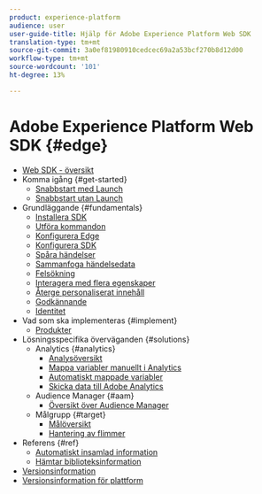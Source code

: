 ```yaml
---
product: experience-platform
audience: user
user-guide-title: Hjälp för Adobe Experience Platform Web SDK
translation-type: tm+mt
source-git-commit: 3a0ef81980910cedcec69a2a53bcf270b8d12d00
workflow-type: tm+mt
source-wordcount: '101'
ht-degree: 13%

---
```



# Adobe Experience Platform Web SDK {#edge}

* [Web SDK - översikt](home.md)
* Komma igång {#get-started}
   * [Snabbstart med Launch](getting-started/quick-start-with-launch.md)
   * [Snabbstart utan Launch](getting-started/quick-start-without-launch.md)
* Grundläggande {#fundamentals}
   * [Installera SDK](fundamentals/installing-the-sdk.md)
   * [Utföra kommandon](fundamentals/executing-commands.md)
   * [Konfigurera Edge](fundamentals/edge-configuration.md)
   * [Konfigurera SDK](fundamentals/configuring-the-sdk.md)
   * [Spåra händelser](fundamentals/tracking-events.md)
   * [Sammanfoga händelsedata](fundamentals/merging-event-data.md)
   * [Felsökning](fundamentals/debugging.md)
   * [Interagera med flera egenskaper](fundamentals/interacting-with-multiple-properties.md)
   * [Återge personaliserat innehåll](fundamentals/rendering-personalization-content.md)
   * [Godkännande](fundamentals/supporting-consent.md)
   * [Identitet](fundamentals/identity.md)
* Vad som ska implementeras {#implement}
   * [Produkter](what-to-implement/commerce.md)
* Lösningsspecifika överväganden {#solutions}
   * Analytics {#analytics}
      * [Analysöversikt](solution-specific/analytics/analytics-overview.md)
      * [Mappa variabler manuellt i Analytics](solution-specific/analytics/manually-mapping-variables.md)
      * [Automatiskt mappade variabler](solution-specific/analytics/automatically-mapped-vars.md)
      * [Skicka data till Adobe Analytics](solution-specific/analytics/link-tracking.md)
   * Audience Manager {#aam}
      * [Översikt över Audience Manager](solution-specific/audience-manager/audience-manager-overview.md)
   * Målgrupp {#target}
      * [Målöversikt](solution-specific/target/target-overview.md)
      * [Hantering av flimmer](solution-specific/target/flicker-management.md)
* Referens {#ref}
   * [Automatiskt insamlad information](reference/automatic-information.md)
   * [Hämtar biblioteksinformation](reference/retrieving-library-information.md)
* [Versionsinformation](release-notes.md)
* [Versionsinformation för plattform](https://www.adobe.com/go/platform-release-notes-en)
